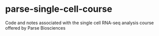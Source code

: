 # parse-single-cell-course
Code and notes associated with the single cell RNA-seq analysis course offered by Parse Biosciences
